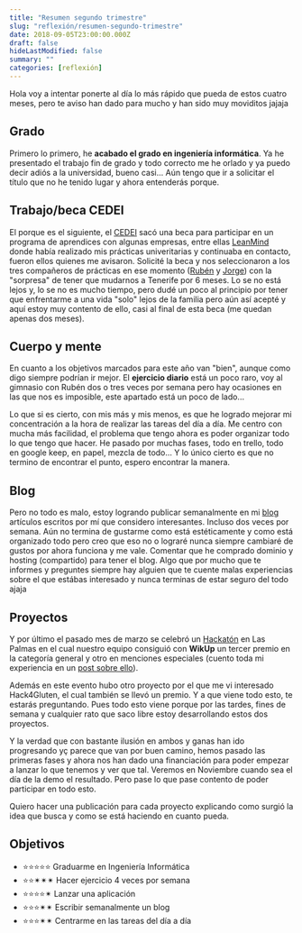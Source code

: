 ```yaml
---
title: "Resumen segundo trimestre"
slug: "reflexión/resumen-segundo-trimestre"
date: 2018-09-05T23:00:00.000Z
draft: false
hideLastModified: false
summary: ""
categories: [reflexión]
---
```


  Hola voy a intentar ponerte al día lo más rápido que pueda de estos cuatro
  meses, pero te aviso han dado para mucho y han sido muy moviditos jajaja

Grado
--------------------------------------------------------------------------------

  Primero lo primero, he __acabado el grado en ingeniería informática__. Ya he
  presentado el trabajo fin de grado y todo correcto me he orlado y ya puedo
  decir adiós a la universidad, bueno casi... Aún tengo que ir a solicitar el
  título que no he tenido lugar y ahora entenderás porque.

Trabajo/beca CEDEI
--------------------------------------------------------------------------------

  El porque es el siguiente, el [CEDEI] sacó una beca para participar en un
  programa de aprendices con algunas empresas, entre ellas [LeanMind] donde
  había realizado mis prácticas univeritarias y continuaba en contacto, fueron
  ellos quienes me avisaron. Solicité la beca y nos seleccionaron a los tres
  compañeros de prácticas en ese momento ([Rubén] y [Jorge]) con la "sorpresa"
  de tener que mudarnos a Tenerife por 6 meses. Lo se no está lejos y, lo se no
  es mucho tiempo, pero dudé un poco al principio por tener que enfrentarme a
  una vida "solo" lejos de la familia pero aún así acepté y aquí estoy muy
  contento de ello, casi al final de esta beca (me quedan apenas dos meses).

  [CEDEI]: https://cedei.iter.es
  [LeanMind]: https://leanmind.es
  [Rubén]: https://linkedin.com/in/rubentejera
  [Jorge]: https://linkedin.com/in/jorge-hernández-suárez-0482b1149

Cuerpo y mente
--------------------------------------------------------------------------------

  En cuanto a los objetivos marcados para este año van "bien", aunque como digo
  siempre podrían ir mejor. El __ejercicio diario__ está un poco raro, voy al
  gimnasio con Rubén dos o tres veces por semana pero hay ocasiones en las que
  nos es imposible, este apartado está un poco de lado...

  Lo que si es cierto, con mis más y mis menos, es que he logrado mejorar mi
  concentración a la hora de realizar las tareas del día a día. Me centro con
  mucha más facilidad, el problema que tengo ahora es poder organizar todo lo
  que tengo que hacer. He pasado por muchas fases, todo en trello, todo en
  google keep, en papel, mezcla de todo... Y lo único cierto es que no termino
  de encontrar el punto, espero encontrar la manera.

Blog
--------------------------------------------------------------------------------

  Pero no todo es malo, estoy logrando publicar semanalmente en mi [blog]
  artículos escritos por mí que considero interesantes. Incluso dos veces por
  semana. Aún no termina de gustarme como está estéticamente y como está
  organizado todo pero creo que eso no o lograré nunca siempre cambiaré de
  gustos por ahora funciona y me vale. Comentar que he comprado dominio y
  hosting (compartido) para tener el blog. Algo que por mucho que te informes y
  preguntes siempre hay alguien que te cuente malas experiencias sobre el que
  estábas interesado y nunca terminas de estar seguro del todo ajaja

  [blog]: https://criskrus.com

Proyectos
--------------------------------------------------------------------------------

  Y por último el pasado mes de marzo se celebró un [Hackatón] en  Las Palmas en
  el cual nuestro equipo consiguió con __WikUp__ un tercer premio en la
  categoría general y otro en menciones especiales (cuento toda mi experiencia
  en un [post sobre ello][Hackatón]).

  Además en este evento hubo otro proyecto por el que me vi interesado
  Hack4Gluten, el cual también se llevó un premio. Y a que viene todo esto, te
  estarás preguntando. Pues todo esto viene porque por las tardes, fines de
  semana y cualquier rato que saco libre estoy desarrollando estos dos
  proyectos.

  Y la verdad que con bastante ilusión en ambos y ganas han ido progresando yç
  parece que van por buen camino, hemos pasado las primeras fases y ahora nos
  han dado una financiación para poder empezar a lanzar lo que tenemos y ver que
  tal. Veremos en Noviembre cuando sea el día de la demo el resultado. Pero pase
  lo que pase contento de poder participar en todo esto.

  Quiero hacer una publicación para cada proyecto explicando como surgió la idea
  que busca y como se está haciendo en cuanto pueda.

  [Hackatón]: https://criskrus.com/index.php/2018/03/18/mi-experiencia-hack-for-good-canarias-2018/

Objetivos
--------------------------------------------------------------------------------

  - ⭐⭐⭐⭐⭐ Graduarme en Ingeniería Informática
  - ⭐⭐✴✴✴ Hacer ejercicio 4 veces por semana
  - ⭐⭐⭐⭐✴ Lanzar una aplicación
  - ⭐⭐⭐✴✴ Escribir semanalmente un blog
  - ⭐⭐⭐✴✴ Centrarme en las tareas del día a día

